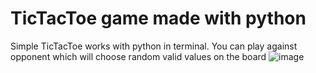 # TicTacToe game made with python
Simple TicTacToe works with python in terminal. 
You can play against opponent which will choose random valid values on the board
![image](https://github.com/vattu11/TicTacToe/assets/119314232/ea532c86-3b74-4abd-956a-851cc2547911)
